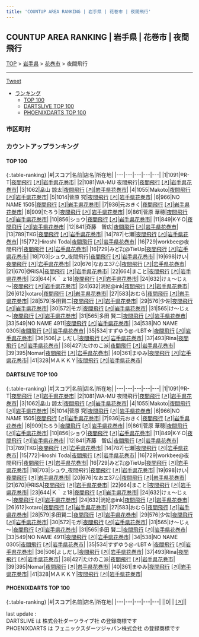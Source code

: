 ```yaml
---
title: 'COUNTUP AREA RANKING | 岩手県 | 花巻市 | 夜間飛行'
---
```

## COUNTUP AREA RANKING | 岩手県 | 花巻市 | 夜間飛行

[TOP](/darts/rank/) > [岩手県](/darts/rank/岩手県/) > [花巻市](/darts/rank/岩手県/花巻市/) > 夜間飛行

___

<a href="https://twitter.com/share?ref_src=twsrc%5Etfw" data-text="COUNTUP AREA RANKING | 岩手県花巻市夜間飛行" class="twitter-share-button" data-hashtags="DARTSLIVE,PHOENIXDARTS,darts,ダーツ" data-show-count="false">Tweet</a>

* [ランキング](#カウントアップランキング)
    * [TOP 100](#top-100)
    * [DARTSLIVE TOP 100](#dartslive-top-100)
    * [PHOENIXDARTS TOP 100](#phoenixdarts-top-100)

### 市区町村

<ul>

</ul>

### カウントアップランキング

#### TOP 100



{:.table-ranking}
|#|スコア|名前|店名|所在地|
|---|---|---|---|---|
|1|1091|<span class="rank-name-dl">®︎R-T</span>|<a href="/darts/rank/shops/5ac726f4763b5c1e0d9b047a20a7ba1e.html">夜間飛行</a> <a href="https://search.dartslive.com/jp/shop/5ac726f4763b5c1e0d9b047a20a7ba1e">[↗]</a>|<a href="/darts/rank/岩手県/花巻市">岩手県花巻市</a>|
|2|1081|<span class="rank-name-dl">WA-MU 夜間飛行</span>|<a href="/darts/rank/shops/5ac726f4763b5c1e0d9b047a20a7ba1e.html">夜間飛行</a> <a href="https://search.dartslive.com/jp/shop/5ac726f4763b5c1e0d9b047a20a7ba1e">[↗]</a>|<a href="/darts/rank/岩手県/花巻市">岩手県花巻市</a>|
|3|1062|<span class="rank-name-dl">畠山 諒太</span>|<a href="/darts/rank/shops/5ac726f4763b5c1e0d9b047a20a7ba1e.html">夜間飛行</a> <a href="https://search.dartslive.com/jp/shop/5ac726f4763b5c1e0d9b047a20a7ba1e">[↗]</a>|<a href="/darts/rank/岩手県/花巻市">岩手県花巻市</a>|
|4|1055|<span class="rank-name-dl">Makoto</span>|<a href="/darts/rank/shops/5ac726f4763b5c1e0d9b047a20a7ba1e.html">夜間飛行</a> <a href="https://search.dartslive.com/jp/shop/5ac726f4763b5c1e0d9b047a20a7ba1e">[↗]</a>|<a href="/darts/rank/岩手県/花巻市">岩手県花巻市</a>|
|5|1014|<span class="rank-name-dl">菅原 究</span>|<a href="/darts/rank/shops/5ac726f4763b5c1e0d9b047a20a7ba1e.html">夜間飛行</a> <a href="https://search.dartslive.com/jp/shop/5ac726f4763b5c1e0d9b047a20a7ba1e">[↗]</a>|<a href="/darts/rank/岩手県/花巻市">岩手県花巻市</a>|
|6|966|<span class="rank-name-dl">NO NAME 1505</span>|<a href="/darts/rank/shops/5ac726f4763b5c1e0d9b047a20a7ba1e.html">夜間飛行</a> <a href="https://search.dartslive.com/jp/shop/5ac726f4763b5c1e0d9b047a20a7ba1e">[↗]</a>|<a href="/darts/rank/岩手県/花巻市">岩手県花巻市</a>|
|7|936|<span class="rank-name-dl">元おきく</span>|<a href="/darts/rank/shops/5ac726f4763b5c1e0d9b047a20a7ba1e.html">夜間飛行</a> <a href="https://search.dartslive.com/jp/shop/5ac726f4763b5c1e0d9b047a20a7ba1e">[↗]</a>|<a href="/darts/rank/岩手県/花巻市">岩手県花巻市</a>|
|8|909|<span class="rank-name-dl">たろう</span>|<a href="/darts/rank/shops/5ac726f4763b5c1e0d9b047a20a7ba1e.html">夜間飛行</a> <a href="https://search.dartslive.com/jp/shop/5ac726f4763b5c1e0d9b047a20a7ba1e">[↗]</a>|<a href="/darts/rank/岩手県/花巻市">岩手県花巻市</a>|
|9|861|<span class="rank-name-dl">菅原 華穂</span>|<a href="/darts/rank/shops/5ac726f4763b5c1e0d9b047a20a7ba1e.html">夜間飛行</a> <a href="https://search.dartslive.com/jp/shop/5ac726f4763b5c1e0d9b047a20a7ba1e">[↗]</a>|<a href="/darts/rank/岩手県/花巻市">岩手県花巻市</a>|
|10|856|<span class="rank-name-dl">ショウ</span>|<a href="/darts/rank/shops/5ac726f4763b5c1e0d9b047a20a7ba1e.html">夜間飛行</a> <a href="https://search.dartslive.com/jp/shop/5ac726f4763b5c1e0d9b047a20a7ba1e">[↗]</a>|<a href="/darts/rank/岩手県/花巻市">岩手県花巻市</a>|
|11|849|<span class="rank-name-dl">K·Y·O</span>|<a href="/darts/rank/shops/5ac726f4763b5c1e0d9b047a20a7ba1e.html">夜間飛行</a> <a href="https://search.dartslive.com/jp/shop/5ac726f4763b5c1e0d9b047a20a7ba1e">[↗]</a>|<a href="/darts/rank/岩手県/花巻市">岩手県花巻市</a>|
|12|841|<span class="rank-name-dl">斉藤　智広</span>|<a href="/darts/rank/shops/5ac726f4763b5c1e0d9b047a20a7ba1e.html">夜間飛行</a> <a href="https://search.dartslive.com/jp/shop/5ac726f4763b5c1e0d9b047a20a7ba1e">[↗]</a>|<a href="/darts/rank/岩手県/花巻市">岩手県花巻市</a>|
|13|789|<span class="rank-name-dl">TKG</span>|<a href="/darts/rank/shops/5ac726f4763b5c1e0d9b047a20a7ba1e.html">夜間飛行</a> <a href="https://search.dartslive.com/jp/shop/5ac726f4763b5c1e0d9b047a20a7ba1e">[↗]</a>|<a href="/darts/rank/岩手県/花巻市">岩手県花巻市</a>|
|14|787|<span class="rank-name-dl">七瀬</span>|<a href="/darts/rank/shops/5ac726f4763b5c1e0d9b047a20a7ba1e.html">夜間飛行</a> <a href="https://search.dartslive.com/jp/shop/5ac726f4763b5c1e0d9b047a20a7ba1e">[↗]</a>|<a href="/darts/rank/岩手県/花巻市">岩手県花巻市</a>|
|15|772|<span class="rank-name-dl">Hiroshi Toda</span>|<a href="/darts/rank/shops/5ac726f4763b5c1e0d9b047a20a7ba1e.html">夜間飛行</a> <a href="https://search.dartslive.com/jp/shop/5ac726f4763b5c1e0d9b047a20a7ba1e">[↗]</a>|<a href="/darts/rank/岩手県/花巻市">岩手県花巻市</a>|
|16|729|<span class="rank-name-dl">workbee@夜間飛行</span>|<a href="/darts/rank/shops/5ac726f4763b5c1e0d9b047a20a7ba1e.html">夜間飛行</a> <a href="https://search.dartslive.com/jp/shop/5ac726f4763b5c1e0d9b047a20a7ba1e">[↗]</a>|<a href="/darts/rank/岩手県/花巻市">岩手県花巻市</a>|
|16|729|<span class="rank-name-dl">みど㌠@TieUp</span>|<a href="/darts/rank/shops/5ac726f4763b5c1e0d9b047a20a7ba1e.html">夜間飛行</a> <a href="https://search.dartslive.com/jp/shop/5ac726f4763b5c1e0d9b047a20a7ba1e">[↗]</a>|<a href="/darts/rank/岩手県/花巻市">岩手県花巻市</a>|
|18|703|<span class="rank-name-dl">シュウ_夜間飛行</span>|<a href="/darts/rank/shops/5ac726f4763b5c1e0d9b047a20a7ba1e.html">夜間飛行</a> <a href="https://search.dartslive.com/jp/shop/5ac726f4763b5c1e0d9b047a20a7ba1e">[↗]</a>|<a href="/darts/rank/岩手県/花巻市">岩手県花巻市</a>|
|19|698|<span class="rank-name-dl">けい</span>|<a href="/darts/rank/shops/5ac726f4763b5c1e0d9b047a20a7ba1e.html">夜間飛行</a> <a href="https://search.dartslive.com/jp/shop/5ac726f4763b5c1e0d9b047a20a7ba1e">[↗]</a>|<a href="/darts/rank/岩手県/花巻市">岩手県花巻市</a>|
|20|676|<span class="rank-name-dl">なおエ37♧</span>|<a href="/darts/rank/shops/5ac726f4763b5c1e0d9b047a20a7ba1e.html">夜間飛行</a> <a href="https://search.dartslive.com/jp/shop/5ac726f4763b5c1e0d9b047a20a7ba1e">[↗]</a>|<a href="/darts/rank/岩手県/花巻市">岩手県花巻市</a>|
|21|670|<span class="rank-name-dl">@RISA</span>|<a href="/darts/rank/shops/5ac726f4763b5c1e0d9b047a20a7ba1e.html">夜間飛行</a> <a href="https://search.dartslive.com/jp/shop/5ac726f4763b5c1e0d9b047a20a7ba1e">[↗]</a>|<a href="/darts/rank/岩手県/花巻市">岩手県花巻市</a>|
|22|664|<span class="rank-name-dl">まこと</span>|<a href="/darts/rank/shops/5ac726f4763b5c1e0d9b047a20a7ba1e.html">夜間飛行</a> <a href="https://search.dartslive.com/jp/shop/5ac726f4763b5c1e0d9b047a20a7ba1e">[↗]</a>|<a href="/darts/rank/岩手県/花巻市">岩手県花巻市</a>|
|23|644|<span class="rank-name-dl">Ｋ｀ｚ18</span>|<a href="/darts/rank/shops/5ac726f4763b5c1e0d9b047a20a7ba1e.html">夜間飛行</a> <a href="https://search.dartslive.com/jp/shop/5ac726f4763b5c1e0d9b047a20a7ba1e">[↗]</a>|<a href="/darts/rank/岩手県/花巻市">岩手県花巻市</a>|
|24|632|<span class="rank-name-dl">けぇ～じぇ～</span>|<a href="/darts/rank/shops/5ac726f4763b5c1e0d9b047a20a7ba1e.html">夜間飛行</a> <a href="https://search.dartslive.com/jp/shop/5ac726f4763b5c1e0d9b047a20a7ba1e">[↗]</a>|<a href="/darts/rank/岩手県/花巻市">岩手県花巻市</a>|
|24|632|<span class="rank-name-dl">洸妃@ink</span>|<a href="/darts/rank/shops/5ac726f4763b5c1e0d9b047a20a7ba1e.html">夜間飛行</a> <a href="https://search.dartslive.com/jp/shop/5ac726f4763b5c1e0d9b047a20a7ba1e">[↗]</a>|<a href="/darts/rank/岩手県/花巻市">岩手県花巻市</a>|
|26|612|<span class="rank-name-dl">kotaro</span>|<a href="/darts/rank/shops/5ac726f4763b5c1e0d9b047a20a7ba1e.html">夜間飛行</a> <a href="https://search.dartslive.com/jp/shop/5ac726f4763b5c1e0d9b047a20a7ba1e">[↗]</a>|<a href="/darts/rank/岩手県/花巻市">岩手県花巻市</a>|
|27|583|<span class="rank-name-dl">おむら</span>|<a href="/darts/rank/shops/5ac726f4763b5c1e0d9b047a20a7ba1e.html">夜間飛行</a> <a href="https://search.dartslive.com/jp/shop/5ac726f4763b5c1e0d9b047a20a7ba1e">[↗]</a>|<a href="/darts/rank/岩手県/花巻市">岩手県花巻市</a>|
|28|579|<span class="rank-name-dl">多田賢二</span>|<a href="/darts/rank/shops/5ac726f4763b5c1e0d9b047a20a7ba1e.html">夜間飛行</a> <a href="https://search.dartslive.com/jp/shop/5ac726f4763b5c1e0d9b047a20a7ba1e">[↗]</a>|<a href="/darts/rank/岩手県/花巻市">岩手県花巻市</a>|
|29|576|<span class="rank-name-dl">少佐</span>|<a href="/darts/rank/shops/5ac726f4763b5c1e0d9b047a20a7ba1e.html">夜間飛行</a> <a href="https://search.dartslive.com/jp/shop/5ac726f4763b5c1e0d9b047a20a7ba1e">[↗]</a>|<a href="/darts/rank/岩手県/花巻市">岩手県花巻市</a>|
|30|572|<span class="rank-name-dl">モガ</span>|<a href="/darts/rank/shops/5ac726f4763b5c1e0d9b047a20a7ba1e.html">夜間飛行</a> <a href="https://search.dartslive.com/jp/shop/5ac726f4763b5c1e0d9b047a20a7ba1e">[↗]</a>|<a href="/darts/rank/岩手県/花巻市">岩手県花巻市</a>|
|31|565|<span class="rank-name-dl">け〜じぇ～</span>|<a href="/darts/rank/shops/5ac726f4763b5c1e0d9b047a20a7ba1e.html">夜間飛行</a> <a href="https://search.dartslive.com/jp/shop/5ac726f4763b5c1e0d9b047a20a7ba1e">[↗]</a>|<a href="/darts/rank/岩手県/花巻市">岩手県花巻市</a>|
|31|565|<span class="rank-name-dl">多田 賢二</span>|<a href="/darts/rank/shops/5ac726f4763b5c1e0d9b047a20a7ba1e.html">夜間飛行</a> <a href="https://search.dartslive.com/jp/shop/5ac726f4763b5c1e0d9b047a20a7ba1e">[↗]</a>|<a href="/darts/rank/岩手県/花巻市">岩手県花巻市</a>|
|33|549|<span class="rank-name-dl">NO NAME 4911</span>|<a href="/darts/rank/shops/5ac726f4763b5c1e0d9b047a20a7ba1e.html">夜間飛行</a> <a href="https://search.dartslive.com/jp/shop/5ac726f4763b5c1e0d9b047a20a7ba1e">[↗]</a>|<a href="/darts/rank/岩手県/花巻市">岩手県花巻市</a>|
|34|538|<span class="rank-name-dl">NO NAME 0305</span>|<a href="/darts/rank/shops/5ac726f4763b5c1e0d9b047a20a7ba1e.html">夜間飛行</a> <a href="https://search.dartslive.com/jp/shop/5ac726f4763b5c1e0d9b047a20a7ba1e">[↗]</a>|<a href="/darts/rank/岩手県/花巻市">岩手県花巻市</a>|
|35|534|<span class="rank-name-dl">すずゆう@♂LBT☆</span>|<a href="/darts/rank/shops/5ac726f4763b5c1e0d9b047a20a7ba1e.html">夜間飛行</a> <a href="https://search.dartslive.com/jp/shop/5ac726f4763b5c1e0d9b047a20a7ba1e">[↗]</a>|<a href="/darts/rank/岩手県/花巻市">岩手県花巻市</a>|
|36|506|<span class="rank-name-dl">よしだし</span>|<a href="/darts/rank/shops/5ac726f4763b5c1e0d9b047a20a7ba1e.html">夜間飛行</a> <a href="https://search.dartslive.com/jp/shop/5ac726f4763b5c1e0d9b047a20a7ba1e">[↗]</a>|<a href="/darts/rank/岩手県/花巻市">岩手県花巻市</a>|
|37|493|<span class="rank-name-dl">Rina</span>|<a href="/darts/rank/shops/5ac726f4763b5c1e0d9b047a20a7ba1e.html">夜間飛行</a> <a href="https://search.dartslive.com/jp/shop/5ac726f4763b5c1e0d9b047a20a7ba1e">[↗]</a>|<a href="/darts/rank/岩手県/花巻市">岩手県花巻市</a>|
|38|427|<span class="rank-name-dl">たけのこ派</span>|<a href="/darts/rank/shops/5ac726f4763b5c1e0d9b047a20a7ba1e.html">夜間飛行</a> <a href="https://search.dartslive.com/jp/shop/5ac726f4763b5c1e0d9b047a20a7ba1e">[↗]</a>|<a href="/darts/rank/岩手県/花巻市">岩手県花巻市</a>|
|39|395|<span class="rank-name-dl">Nomar</span>|<a href="/darts/rank/shops/5ac726f4763b5c1e0d9b047a20a7ba1e.html">夜間飛行</a> <a href="https://search.dartslive.com/jp/shop/5ac726f4763b5c1e0d9b047a20a7ba1e">[↗]</a>|<a href="/darts/rank/岩手県/花巻市">岩手県花巻市</a>|
|40|361|<span class="rank-name-dl">まゆみ</span>|<a href="/darts/rank/shops/5ac726f4763b5c1e0d9b047a20a7ba1e.html">夜間飛行</a> <a href="https://search.dartslive.com/jp/shop/5ac726f4763b5c1e0d9b047a20a7ba1e">[↗]</a>|<a href="/darts/rank/岩手県/花巻市">岩手県花巻市</a>|
|41|328|<span class="rank-name-dl">ＭＡＫＫＹ</span>|<a href="/darts/rank/shops/5ac726f4763b5c1e0d9b047a20a7ba1e.html">夜間飛行</a> <a href="https://search.dartslive.com/jp/shop/5ac726f4763b5c1e0d9b047a20a7ba1e">[↗]</a>|<a href="/darts/rank/岩手県/花巻市">岩手県花巻市</a>|


#### DARTSLIVE TOP 100



{:.table-ranking}
|#|スコア|名前|店名|所在地|
|---|---|---|---|---|
|1|1091|<span class="rank-name-dl">®︎R-T</span>|<a href="/darts/rank/shops/5ac726f4763b5c1e0d9b047a20a7ba1e.html">夜間飛行</a> <a href="https://search.dartslive.com/jp/shop/5ac726f4763b5c1e0d9b047a20a7ba1e">[↗]</a>|<a href="/darts/rank/岩手県/花巻市">岩手県花巻市</a>|
|2|1081|<span class="rank-name-dl">WA-MU 夜間飛行</span>|<a href="/darts/rank/shops/5ac726f4763b5c1e0d9b047a20a7ba1e.html">夜間飛行</a> <a href="https://search.dartslive.com/jp/shop/5ac726f4763b5c1e0d9b047a20a7ba1e">[↗]</a>|<a href="/darts/rank/岩手県/花巻市">岩手県花巻市</a>|
|3|1062|<span class="rank-name-dl">畠山 諒太</span>|<a href="/darts/rank/shops/5ac726f4763b5c1e0d9b047a20a7ba1e.html">夜間飛行</a> <a href="https://search.dartslive.com/jp/shop/5ac726f4763b5c1e0d9b047a20a7ba1e">[↗]</a>|<a href="/darts/rank/岩手県/花巻市">岩手県花巻市</a>|
|4|1055|<span class="rank-name-dl">Makoto</span>|<a href="/darts/rank/shops/5ac726f4763b5c1e0d9b047a20a7ba1e.html">夜間飛行</a> <a href="https://search.dartslive.com/jp/shop/5ac726f4763b5c1e0d9b047a20a7ba1e">[↗]</a>|<a href="/darts/rank/岩手県/花巻市">岩手県花巻市</a>|
|5|1014|<span class="rank-name-dl">菅原 究</span>|<a href="/darts/rank/shops/5ac726f4763b5c1e0d9b047a20a7ba1e.html">夜間飛行</a> <a href="https://search.dartslive.com/jp/shop/5ac726f4763b5c1e0d9b047a20a7ba1e">[↗]</a>|<a href="/darts/rank/岩手県/花巻市">岩手県花巻市</a>|
|6|966|<span class="rank-name-dl">NO NAME 1505</span>|<a href="/darts/rank/shops/5ac726f4763b5c1e0d9b047a20a7ba1e.html">夜間飛行</a> <a href="https://search.dartslive.com/jp/shop/5ac726f4763b5c1e0d9b047a20a7ba1e">[↗]</a>|<a href="/darts/rank/岩手県/花巻市">岩手県花巻市</a>|
|7|936|<span class="rank-name-dl">元おきく</span>|<a href="/darts/rank/shops/5ac726f4763b5c1e0d9b047a20a7ba1e.html">夜間飛行</a> <a href="https://search.dartslive.com/jp/shop/5ac726f4763b5c1e0d9b047a20a7ba1e">[↗]</a>|<a href="/darts/rank/岩手県/花巻市">岩手県花巻市</a>|
|8|909|<span class="rank-name-dl">たろう</span>|<a href="/darts/rank/shops/5ac726f4763b5c1e0d9b047a20a7ba1e.html">夜間飛行</a> <a href="https://search.dartslive.com/jp/shop/5ac726f4763b5c1e0d9b047a20a7ba1e">[↗]</a>|<a href="/darts/rank/岩手県/花巻市">岩手県花巻市</a>|
|9|861|<span class="rank-name-dl">菅原 華穂</span>|<a href="/darts/rank/shops/5ac726f4763b5c1e0d9b047a20a7ba1e.html">夜間飛行</a> <a href="https://search.dartslive.com/jp/shop/5ac726f4763b5c1e0d9b047a20a7ba1e">[↗]</a>|<a href="/darts/rank/岩手県/花巻市">岩手県花巻市</a>|
|10|856|<span class="rank-name-dl">ショウ</span>|<a href="/darts/rank/shops/5ac726f4763b5c1e0d9b047a20a7ba1e.html">夜間飛行</a> <a href="https://search.dartslive.com/jp/shop/5ac726f4763b5c1e0d9b047a20a7ba1e">[↗]</a>|<a href="/darts/rank/岩手県/花巻市">岩手県花巻市</a>|
|11|849|<span class="rank-name-dl">K·Y·O</span>|<a href="/darts/rank/shops/5ac726f4763b5c1e0d9b047a20a7ba1e.html">夜間飛行</a> <a href="https://search.dartslive.com/jp/shop/5ac726f4763b5c1e0d9b047a20a7ba1e">[↗]</a>|<a href="/darts/rank/岩手県/花巻市">岩手県花巻市</a>|
|12|841|<span class="rank-name-dl">斉藤　智広</span>|<a href="/darts/rank/shops/5ac726f4763b5c1e0d9b047a20a7ba1e.html">夜間飛行</a> <a href="https://search.dartslive.com/jp/shop/5ac726f4763b5c1e0d9b047a20a7ba1e">[↗]</a>|<a href="/darts/rank/岩手県/花巻市">岩手県花巻市</a>|
|13|789|<span class="rank-name-dl">TKG</span>|<a href="/darts/rank/shops/5ac726f4763b5c1e0d9b047a20a7ba1e.html">夜間飛行</a> <a href="https://search.dartslive.com/jp/shop/5ac726f4763b5c1e0d9b047a20a7ba1e">[↗]</a>|<a href="/darts/rank/岩手県/花巻市">岩手県花巻市</a>|
|14|787|<span class="rank-name-dl">七瀬</span>|<a href="/darts/rank/shops/5ac726f4763b5c1e0d9b047a20a7ba1e.html">夜間飛行</a> <a href="https://search.dartslive.com/jp/shop/5ac726f4763b5c1e0d9b047a20a7ba1e">[↗]</a>|<a href="/darts/rank/岩手県/花巻市">岩手県花巻市</a>|
|15|772|<span class="rank-name-dl">Hiroshi Toda</span>|<a href="/darts/rank/shops/5ac726f4763b5c1e0d9b047a20a7ba1e.html">夜間飛行</a> <a href="https://search.dartslive.com/jp/shop/5ac726f4763b5c1e0d9b047a20a7ba1e">[↗]</a>|<a href="/darts/rank/岩手県/花巻市">岩手県花巻市</a>|
|16|729|<span class="rank-name-dl">workbee@夜間飛行</span>|<a href="/darts/rank/shops/5ac726f4763b5c1e0d9b047a20a7ba1e.html">夜間飛行</a> <a href="https://search.dartslive.com/jp/shop/5ac726f4763b5c1e0d9b047a20a7ba1e">[↗]</a>|<a href="/darts/rank/岩手県/花巻市">岩手県花巻市</a>|
|16|729|<span class="rank-name-dl">みど㌠@TieUp</span>|<a href="/darts/rank/shops/5ac726f4763b5c1e0d9b047a20a7ba1e.html">夜間飛行</a> <a href="https://search.dartslive.com/jp/shop/5ac726f4763b5c1e0d9b047a20a7ba1e">[↗]</a>|<a href="/darts/rank/岩手県/花巻市">岩手県花巻市</a>|
|18|703|<span class="rank-name-dl">シュウ_夜間飛行</span>|<a href="/darts/rank/shops/5ac726f4763b5c1e0d9b047a20a7ba1e.html">夜間飛行</a> <a href="https://search.dartslive.com/jp/shop/5ac726f4763b5c1e0d9b047a20a7ba1e">[↗]</a>|<a href="/darts/rank/岩手県/花巻市">岩手県花巻市</a>|
|19|698|<span class="rank-name-dl">けい</span>|<a href="/darts/rank/shops/5ac726f4763b5c1e0d9b047a20a7ba1e.html">夜間飛行</a> <a href="https://search.dartslive.com/jp/shop/5ac726f4763b5c1e0d9b047a20a7ba1e">[↗]</a>|<a href="/darts/rank/岩手県/花巻市">岩手県花巻市</a>|
|20|676|<span class="rank-name-dl">なおエ37♧</span>|<a href="/darts/rank/shops/5ac726f4763b5c1e0d9b047a20a7ba1e.html">夜間飛行</a> <a href="https://search.dartslive.com/jp/shop/5ac726f4763b5c1e0d9b047a20a7ba1e">[↗]</a>|<a href="/darts/rank/岩手県/花巻市">岩手県花巻市</a>|
|21|670|<span class="rank-name-dl">@RISA</span>|<a href="/darts/rank/shops/5ac726f4763b5c1e0d9b047a20a7ba1e.html">夜間飛行</a> <a href="https://search.dartslive.com/jp/shop/5ac726f4763b5c1e0d9b047a20a7ba1e">[↗]</a>|<a href="/darts/rank/岩手県/花巻市">岩手県花巻市</a>|
|22|664|<span class="rank-name-dl">まこと</span>|<a href="/darts/rank/shops/5ac726f4763b5c1e0d9b047a20a7ba1e.html">夜間飛行</a> <a href="https://search.dartslive.com/jp/shop/5ac726f4763b5c1e0d9b047a20a7ba1e">[↗]</a>|<a href="/darts/rank/岩手県/花巻市">岩手県花巻市</a>|
|23|644|<span class="rank-name-dl">Ｋ｀ｚ18</span>|<a href="/darts/rank/shops/5ac726f4763b5c1e0d9b047a20a7ba1e.html">夜間飛行</a> <a href="https://search.dartslive.com/jp/shop/5ac726f4763b5c1e0d9b047a20a7ba1e">[↗]</a>|<a href="/darts/rank/岩手県/花巻市">岩手県花巻市</a>|
|24|632|<span class="rank-name-dl">けぇ～じぇ～</span>|<a href="/darts/rank/shops/5ac726f4763b5c1e0d9b047a20a7ba1e.html">夜間飛行</a> <a href="https://search.dartslive.com/jp/shop/5ac726f4763b5c1e0d9b047a20a7ba1e">[↗]</a>|<a href="/darts/rank/岩手県/花巻市">岩手県花巻市</a>|
|24|632|<span class="rank-name-dl">洸妃@ink</span>|<a href="/darts/rank/shops/5ac726f4763b5c1e0d9b047a20a7ba1e.html">夜間飛行</a> <a href="https://search.dartslive.com/jp/shop/5ac726f4763b5c1e0d9b047a20a7ba1e">[↗]</a>|<a href="/darts/rank/岩手県/花巻市">岩手県花巻市</a>|
|26|612|<span class="rank-name-dl">kotaro</span>|<a href="/darts/rank/shops/5ac726f4763b5c1e0d9b047a20a7ba1e.html">夜間飛行</a> <a href="https://search.dartslive.com/jp/shop/5ac726f4763b5c1e0d9b047a20a7ba1e">[↗]</a>|<a href="/darts/rank/岩手県/花巻市">岩手県花巻市</a>|
|27|583|<span class="rank-name-dl">おむら</span>|<a href="/darts/rank/shops/5ac726f4763b5c1e0d9b047a20a7ba1e.html">夜間飛行</a> <a href="https://search.dartslive.com/jp/shop/5ac726f4763b5c1e0d9b047a20a7ba1e">[↗]</a>|<a href="/darts/rank/岩手県/花巻市">岩手県花巻市</a>|
|28|579|<span class="rank-name-dl">多田賢二</span>|<a href="/darts/rank/shops/5ac726f4763b5c1e0d9b047a20a7ba1e.html">夜間飛行</a> <a href="https://search.dartslive.com/jp/shop/5ac726f4763b5c1e0d9b047a20a7ba1e">[↗]</a>|<a href="/darts/rank/岩手県/花巻市">岩手県花巻市</a>|
|29|576|<span class="rank-name-dl">少佐</span>|<a href="/darts/rank/shops/5ac726f4763b5c1e0d9b047a20a7ba1e.html">夜間飛行</a> <a href="https://search.dartslive.com/jp/shop/5ac726f4763b5c1e0d9b047a20a7ba1e">[↗]</a>|<a href="/darts/rank/岩手県/花巻市">岩手県花巻市</a>|
|30|572|<span class="rank-name-dl">モガ</span>|<a href="/darts/rank/shops/5ac726f4763b5c1e0d9b047a20a7ba1e.html">夜間飛行</a> <a href="https://search.dartslive.com/jp/shop/5ac726f4763b5c1e0d9b047a20a7ba1e">[↗]</a>|<a href="/darts/rank/岩手県/花巻市">岩手県花巻市</a>|
|31|565|<span class="rank-name-dl">け〜じぇ～</span>|<a href="/darts/rank/shops/5ac726f4763b5c1e0d9b047a20a7ba1e.html">夜間飛行</a> <a href="https://search.dartslive.com/jp/shop/5ac726f4763b5c1e0d9b047a20a7ba1e">[↗]</a>|<a href="/darts/rank/岩手県/花巻市">岩手県花巻市</a>|
|31|565|<span class="rank-name-dl">多田 賢二</span>|<a href="/darts/rank/shops/5ac726f4763b5c1e0d9b047a20a7ba1e.html">夜間飛行</a> <a href="https://search.dartslive.com/jp/shop/5ac726f4763b5c1e0d9b047a20a7ba1e">[↗]</a>|<a href="/darts/rank/岩手県/花巻市">岩手県花巻市</a>|
|33|549|<span class="rank-name-dl">NO NAME 4911</span>|<a href="/darts/rank/shops/5ac726f4763b5c1e0d9b047a20a7ba1e.html">夜間飛行</a> <a href="https://search.dartslive.com/jp/shop/5ac726f4763b5c1e0d9b047a20a7ba1e">[↗]</a>|<a href="/darts/rank/岩手県/花巻市">岩手県花巻市</a>|
|34|538|<span class="rank-name-dl">NO NAME 0305</span>|<a href="/darts/rank/shops/5ac726f4763b5c1e0d9b047a20a7ba1e.html">夜間飛行</a> <a href="https://search.dartslive.com/jp/shop/5ac726f4763b5c1e0d9b047a20a7ba1e">[↗]</a>|<a href="/darts/rank/岩手県/花巻市">岩手県花巻市</a>|
|35|534|<span class="rank-name-dl">すずゆう@♂LBT☆</span>|<a href="/darts/rank/shops/5ac726f4763b5c1e0d9b047a20a7ba1e.html">夜間飛行</a> <a href="https://search.dartslive.com/jp/shop/5ac726f4763b5c1e0d9b047a20a7ba1e">[↗]</a>|<a href="/darts/rank/岩手県/花巻市">岩手県花巻市</a>|
|36|506|<span class="rank-name-dl">よしだし</span>|<a href="/darts/rank/shops/5ac726f4763b5c1e0d9b047a20a7ba1e.html">夜間飛行</a> <a href="https://search.dartslive.com/jp/shop/5ac726f4763b5c1e0d9b047a20a7ba1e">[↗]</a>|<a href="/darts/rank/岩手県/花巻市">岩手県花巻市</a>|
|37|493|<span class="rank-name-dl">Rina</span>|<a href="/darts/rank/shops/5ac726f4763b5c1e0d9b047a20a7ba1e.html">夜間飛行</a> <a href="https://search.dartslive.com/jp/shop/5ac726f4763b5c1e0d9b047a20a7ba1e">[↗]</a>|<a href="/darts/rank/岩手県/花巻市">岩手県花巻市</a>|
|38|427|<span class="rank-name-dl">たけのこ派</span>|<a href="/darts/rank/shops/5ac726f4763b5c1e0d9b047a20a7ba1e.html">夜間飛行</a> <a href="https://search.dartslive.com/jp/shop/5ac726f4763b5c1e0d9b047a20a7ba1e">[↗]</a>|<a href="/darts/rank/岩手県/花巻市">岩手県花巻市</a>|
|39|395|<span class="rank-name-dl">Nomar</span>|<a href="/darts/rank/shops/5ac726f4763b5c1e0d9b047a20a7ba1e.html">夜間飛行</a> <a href="https://search.dartslive.com/jp/shop/5ac726f4763b5c1e0d9b047a20a7ba1e">[↗]</a>|<a href="/darts/rank/岩手県/花巻市">岩手県花巻市</a>|
|40|361|<span class="rank-name-dl">まゆみ</span>|<a href="/darts/rank/shops/5ac726f4763b5c1e0d9b047a20a7ba1e.html">夜間飛行</a> <a href="https://search.dartslive.com/jp/shop/5ac726f4763b5c1e0d9b047a20a7ba1e">[↗]</a>|<a href="/darts/rank/岩手県/花巻市">岩手県花巻市</a>|
|41|328|<span class="rank-name-dl">ＭＡＫＫＹ</span>|<a href="/darts/rank/shops/5ac726f4763b5c1e0d9b047a20a7ba1e.html">夜間飛行</a> <a href="https://search.dartslive.com/jp/shop/5ac726f4763b5c1e0d9b047a20a7ba1e">[↗]</a>|<a href="/darts/rank/岩手県/花巻市">岩手県花巻市</a>|


#### PHOENIXDARTS TOP 100



{:.table-ranking}
|#|スコア|名前|店名|所在地|
|---|---|---|---|---|
||0|<span class="rank-name-dl"> </span>|<a href="/darts/rank/shops/.html"></a> <a href="">[↗]</a>|<a href="/darts/rank//"></a>|


<div class="footer border-top border-gray-light mt-5 pt-3 text-right text-gray">
    last update : <span style="font-weight: italic" id="foot_last_modified"></span><br />
    DARTSLIVE は 株式会社ダーツライブ社 の登録商標です<br />
    PHOENIXDARTS は フェニックスダーツジャパン株式会社 の登録商標です<br />
</div>

<script src="https://cdnjs.cloudflare.com/ajax/libs/jquery.tablesorter/2.31.3/js/jquery.tablesorter.min.js" integrity="sha512-qzgd5cYSZcosqpzpn7zF2ZId8f/8CHmFKZ8j7mU4OUXTNRd5g+ZHBPsgKEwoqxCtdQvExE5LprwwPAgoicguNg==" crossorigin="anonymous" referrerpolicy="no-referrer"></script>
<link rel="stylesheet" href="https://cdnjs.cloudflare.com/ajax/libs/jquery.tablesorter/2.31.3/css/theme.default.min.css" integrity="sha512-wghhOJkjQX0Lh3NSWvNKeZ0ZpNn+SPVXX1Qyc9OCaogADktxrBiBdKGDoqVUOyhStvMBmJQ8ZdMHiR3wuEq8+w==" crossorigin="anonymous" referrerpolicy="no-referrer" />
<script>
$(function() {
    $(".table-ranking").tablesorter({sortList:[[0, 0]]});
    $("#foot_last_modified").text(formatDate(new Date(document.lastModified), 'yyyy-MM-dd HH:mm:ss'));
});
</script>

<script async src="https://platform.twitter.com/widgets.js" charset="utf-8"></script>
